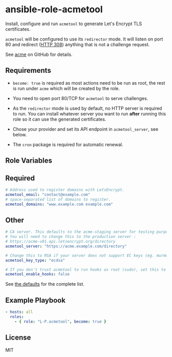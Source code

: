 ansible-role-acmetool
=====================
Install, configure and run `acmetool` to generate Let's Encrypt TLS certificates.

`acmetool` will be configured to use its `redirector` mode. It will listen on
port 80 and redirect ([HTTP 308](https://tools.ietf.org/html/rfc7238)) anything
that is not a challenge request.

See [acme](https://github.com/hlandau/acme) on GitHub for details.

Requirements
------------
* `become: true` is required as most actions need to be run as root, the rest
  is run under `acme` which will be created by the role.

* You need to open port 80/TCP for `acmetool` to serve challenges.

* As the `redirector` mode is used by default, no HTTP server is required to
  run. You can install whatever server you want to run **after** running this
  role so it can use the generated certificates.

* Chose your provider and set its API endpoint in `acmetool_server`, see below.

* The `cron` package is required for automatic renewal.

Role Variables
--------------
## Required
```yaml
# Address used to register domains with LetsEncrypt.
acmetool_email: "contact@example.com"
# space-separated list of domains to register.
acmetool_domains: "www.example.com example.com"
```

## Other
```yaml
# CA server. This defaults to the acme-staging server for testing purposes.
# You will need to change this to the production server :
# https://acme-v01.api.letsencrypt.org/directory
acmetool_server: "https://acme.example.com/directory"

# Change this to RSA if your server does not support EC keys (eg. murmur).
acmetool_key_type: "ecdsa"

# If you don't trust acmetool to run hooks as root (sudo), set this to false.
acmetool_enable_hooks: false
```

See [the defaults](defaults/main.yml) for the complete list.

Example Playbook
----------------
```yaml
- hosts: all
  roles:
    - { role: "L-P.acmetool", become: true }
```

License
-------
MIT
